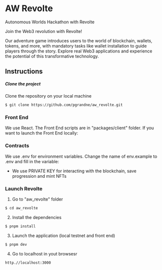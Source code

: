 # AW Revolte
Autonomous Worlds Hackathon with Revolte

Join the Web3 revolution with Revolte!

Our adventure game introduces users to the world of blockchain, wallets, tokens, and more, with mandatory tasks like wallet installation to guide players through the story. Explore real Web3 applications and experience the potential of this transformative technology. 

## Instructions
##### Clone the project
Clone the repository on your local machine
```bash
$ git clone https://github.com/pgrandne/aw_revolte.git
```

### Front End ###
We use React. The Front End scripts are in "packages/client" folder.
If you want to launch the Front End locally:

### Contracts ###
We use .env for environment variables. Change the name of env.example to .env and fill in the variable:
   - We use PRIVATE KEY for interacting with the blockchain, save progression and mint NFTs

### Launch Revolte ###
1. Go to "aw_revolte" folder
```bash
$ cd aw_revolte
```

2. Install the dependencies
```bash
$ pnpm install
```

3. Launch the application (local testnet and front end)
```bash
$ pnpm dev
```

4. Go to localhost in yout browsesr
```bash
http.//localhost:3000
```
